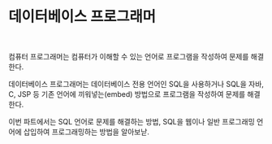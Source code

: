 # 데이터베이스 프로그래머
<br/>

컴퓨터 프로그래머는 컴퓨터가 이해할 수 있는 언어로 프로그램을 작성하여 문제를 해결한다.

데이터베이스 프로그래머는 데이터베이스 전용 언어인 SQL을 사용하거나 SQL을 자바, C, JSP 등 기존 언어에 끼워넣는(embed) 방법으로 프로그램을 작성하여 문제를 해결한다.

이번 파트에서는 SQL 언어로 문제를 해결하는 방법, SQL을 웹이나 일반 프로그래밍 언어에 삽입하여 프로그래밍하는 방법을 알아보낟.